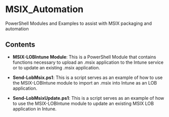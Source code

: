 # MSIX_Automation

PowerShell Modules and Examples to assist with MSIX packaging and automation

## Contents

- **MSIX-LOBIntune Module**: This is a PowerShell Module that contains functions
necessary to upload an .msix application to the Intune service or to update an
existing .msix application.

- **Send-LobMsix.ps1**: This is a script serves as an example of how to use the
MSIX-LOBIntune module to import an .msix into Intune as an LOB application.

- **Send-LobMsixUpdate.ps1**: This is a script serves as an example of how to use the
MSIX-LOBIntune module to update an existing MSIX LOB application in Intune.
